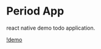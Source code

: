# Period App

react native demo todo application.

[!demo](https://raw.githubusercontent.com/yatatsu/PeriodApp/master/.art/demo.gif)


